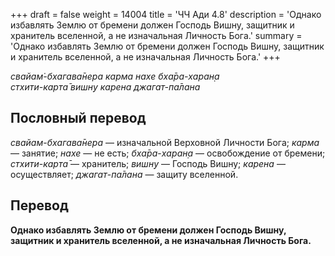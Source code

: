 +++
draft = false
weight = 14004
title = 'ЧЧ Ади 4.8'
description = 'Однако избавлять Землю от бремени должен Господь Вишну, защитник и хранитель вселенной, а не изначальная Личность Бога.'
summary = 'Однако избавлять Землю от бремени должен Господь Вишну, защитник и хранитель вселенной, а не изначальная Личность Бога.'
+++

_свайам̇-бхагава̄нера карма нахе бха̄ра-харан̣а  
стхити-карта̄ вишн̣у карена джагат-па̄лана_

## Пословный перевод

_свайам_\-_бхагава̄нера_ — изначальной Верховной Личности Бога; _карма_ — занятие; _нахе_ — не есть; _бха̄ра_\-_харан̣а_ — освобождение от бремени; _стхити_\-_карта̄_ — хранитель; _вишн̣у_ — Господь Вишну; _карена_ — осуществляет; _джагат_\-_па̄лана_ — защиту вселенной.

## Перевод

**Однако избавлять Землю от бремени должен Господь Вишну, защитник и хранитель вселенной, а не изначальная Личность Бога.**
